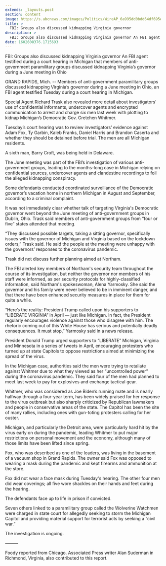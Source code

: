 ```yaml
--- 
extends: _layouts.post 
section: content 
image: https://s.abcnews.com/images/Politics/WireAP_6a995dd0bdd64df695ec8e67ba8c60d3_16x9_992.jpg 
title: > 
  FBI: Groups also discussed kidnapping Virginia governor 
description: > 
  FBI: Groups also discussed kidnapping Virginia governor An FBI agent testified during a court hearing in Michigan that members of anti-government paramilitary groups discussed kidnapping Virginia’s governor during a June meeting in OhioGRAND RAPIDS, Mich. -- Members of anti-government paramilitary groups discussed kidnapping Virginia’s governor during a June meeting in Ohio, an FBI agent testified Tuesday during a court hearing in Michigan.It was not immediately clear whether talk of targeting Virginia's Democratic governor went beyond the June meeting of anti-government groups in Dublin, Ohio.Trask said members of anti-government groups from “four or five” states attended that meeting.“They discussed possible targets, taking a sitting governor, specifically issues with the governor of Michigan and Virginia based on the lockdown orders,” Trask said.President Donald Trump urged supporters to “LIBERATE” Michigan, Virginia and Minnesota in a series of tweets in April, encouraging protesters who turned up at state Capitols to oppose restrictions aimed at minimizing the spread of the virus. 
date: 1602608376.1715693 
--- 
```

FBI: Groups also discussed kidnapping Virginia governor An FBI agent testified during a court hearing in Michigan that members of anti-government paramilitary groups discussed kidnapping Virginia’s governor during a June meeting in Ohio

GRAND RAPIDS, Mich. -- Members of anti-government paramilitary groups discussed kidnapping Virginia’s governor during a June meeting in Ohio, an FBI agent testified Tuesday during a court hearing in Michigan.

Special Agent Richard Trask also revealed more detail about investigators’ use of confidential informants, undercover agents and encrypted communication to arrest and charge six men last week with plotting to kidnap Michigan’s Democratic Gov. Gretchen Whitmer.

Tuesday’s court hearing was to review investigators’ evidence against Adam Fox, Ty Garbin, Kaleb Franks, Daniel Harris and Brandon Caserta and whether they should be detained before trial. The men are all Michigan residents.

A sixth man, Barry Croft, was being held in Delaware.

The June meeting was part of the FBI’s investigation of various anti-government groups, leading to the months-long case in Michigan relying on confidential sources, undercover agents and clandestine recordings to foil the alleged kidnapping conspiracy.

Some defendants conducted coordinated surveillance of the Democratic governor’s vacation home in northern Michigan in August and September, according to a criminal complaint.

It was not immediately clear whether talk of targeting Virginia's Democratic governor went beyond the June meeting of anti-government groups in Dublin, Ohio. Trask said members of anti-government groups from “four or five” states attended that meeting.

“They discussed possible targets, taking a sitting governor, specifically issues with the governor of Michigan and Virginia based on the lockdown orders,” Trask said. He said the people at the meeting were unhappy with the governors’ responses to the coronavirus pandemic.

Trask did not discuss further planning aimed at Northam.

The FBI alerted key members of Northam's security team throughout the course of its investigation, but neither the governor nor members of his staff were informed, as per security protocols for highly-classified information, said Northam's spokeswoman, Alena Yarmosky. She said the governor and his family were never believed to be in imminent danger, and that there have been enhanced security measures in place for them for quite a while.

“Here’s the reality: President Trump called upon his supporters to “LIBERATE VIRGINIA” in April — just like Michigan. In fact, the President regularly encourages violence against those who disagree with him. The rhetoric coming out of this White House has serious and potentially deadly consequences. It must stop,” Yarmosky said in a news release.

President Donald Trump urged supporters to “LIBERATE” Michigan, Virginia and Minnesota in a series of tweets in April, encouraging protesters who turned up at state Capitols to oppose restrictions aimed at minimizing the spread of the virus.

In the Michigan case, authorities said the men were trying to retaliate against Whitmer due to what they viewed as her “uncontrolled power” during the coronavirus pandemic. They said four of the men had planned to meet last week to pay for explosives and exchange tactical gear.

Whitmer, who was considered as Joe Biden’s running mate and is nearly halfway through a four-year term, has been widely praised for her response to the virus outbreak but also sharply criticized by Republican lawmakers and people in conservative areas of the state. The Capitol has been the site of many rallies, including ones with gun-toting protesters calling for her ouster.

Michigan, and particularly the Detroit area, were particularly hard hit by the virus early on during the pandemic, leading Whitmer to put major restrictions on personal movement and the economy, although many of those limits have been lifted since spring.

Fox, who was described as one of the leaders, was living in the basement of a vacuum shop in Grand Rapids. The owner said Fox was opposed to wearing a mask during the pandemic and kept firearms and ammunition at the store.

Fox did not wear a face mask during Tuesday's hearing. The other four men did wear coverings; all five wore shackles on their hands and feet during the hearing.

The defendants face up to life in prison if convicted.

Seven others linked to a paramilitary group called the Wolverine Watchmen were charged in state court for allegedly seeking to storm the Michigan Capitol and providing material support for terrorist acts by seeking a “civil war.”

The investigation is ongoing.

———

Foody reported from Chicago. Associated Press writer Alan Suderman in Richmond, Virginia, also contributed to this report.